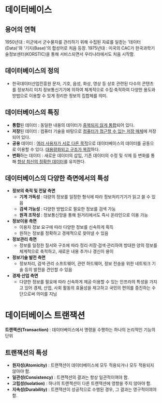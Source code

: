 # 데이터베이스

## 용어의 연혁

1950년대 : 미군에서 군수물자를 관리하기 위해 수집된 자료를 일컫는 '데이터(Data)'와 '기지(Base)'의 합성어로 처음 등장.
1975년대 : 미국의 CAC가 한국과학기술정보센터(KORSTIC)을 통해 서비스되면서 우리나라에서도 처음 시작함.

## 데이터베이스의 정의

- 한국데이터산업진흥원
    문자, 기호, 음성, 화상, 영상 등 상호 관련된 다수의 콘텐츠를 정보처리 미치 정보통신기기에 의하여 체계적으로 수집·축적하여 다양한 용도와 방법으로 이용할 수 있게 정리한 정보의 집합체를 의미.

## 데이터베이스의 특징

- **통합**된 데이터 : 동일한 내용의 데이터가 <u>중복되지 않게 통합</u>되어 있다.
- **저장**된 데이터 : 컴퓨터 기술을 바탕으로 <u>컴퓨터가 접근할 수 있는 저장 매체</u>에 저장되어 있다.
- **공용** 데이터 : <u>여러 사용자가 서로 다른 목적</u>으로 데이터베이스의 데이터를 공동으로 이용할 수 있다. <u>대용량화되고 구조가 복잡</u>하다.
- **변화**하는 데이터 : 새로운 데이터의 삽입, 기존 데이터의 수정 및 삭제 등 변화를 통해 <u>항상 최신의 정확한 데이터</u>를 유지한다.

## 데이터베이스의 다양한 측면에서의 특성

- **정보의 축적 및 전달 측면**
    - **기계 가독성** : 대량의 정보를 일정한 형식에 따라 정보처리기기가 읽고 쓸 수 있음
    - **검색 가능성** : 다양한 방법으로 필요한 정보를 검색 가능
    - **원격 조작성** : 정보통신망을 통해 원거리에서도 즉시 온라인으로 이용 가능
- **정보이용 측면**
    - 이용자 정보 요구에 따라 다양한 정보를 신속하게 획득
    - 원하는 정보를 정확하고 경제적으로 찾아낼 수 있음
- **정보관리 측면**
    - 정보를 일정한 질서와 구조에 따라 정리·저장·검색·관리하여 방대한 양의 정보를 체계적으로 축적하고, 새로운 내용 추가나 갱신이 용이
- **정보기술 발전 측면**
    - 정보처리, 검색·관리 소프트웨어, 관련 하드웨어, 정보 전송을 위한 네트워크 기술 등의 발전을 견인할 수 있음
- **경제·산업 측면**
    - 다양한 정보를 필요에 따라 신속하게 제공·이용할 수 있는 인프라의 특성을 가지고 있어 경제, 산업, 사회 활동의 효율성을 제고하고 국민의 편의를 증진하는 수단으로써 의미를 지님

# 데이터베이스 트랜잭션
**트랜잭션(Transaction)** : 데이터베이스에서 명령을 수행하는 하나의 논리적인 기능의 단위

## 트랜잭션의 특성
- **원자성(Atomicity)** : 트랜잭션이 데이터베이스에 모두 적용되거나 모두 적용되지 않아야 함.
- **일관성(Consistency)** : 트랜잭션의 결과는 항상 일관적이여야 함.
- **고립성(Isolation)** : 하나의 트랜잭션이 다른 트랜잭션에 영향을 주지 않아야 함.
- **지속성(Durability)** : 트랜잭션이 성공적으로 수행된 경우, 그 결과는 영구적이여야 함.